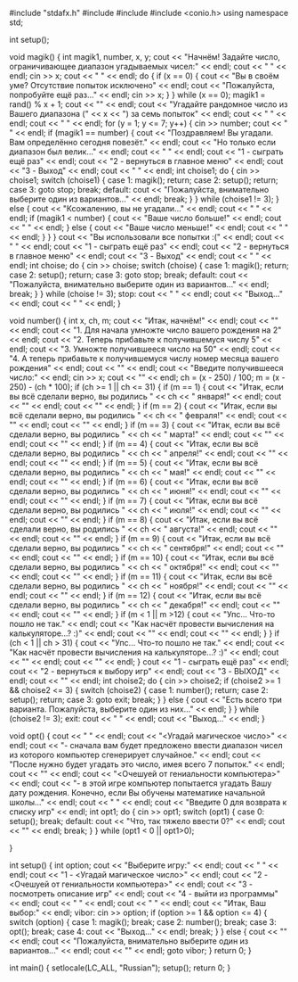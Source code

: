 #include "stdafx.h"
#include <iostream>
#include <cstdlib>
#include <conio.h>
using namespace std;

int setup();

void magik()
{
	int magik1, number, x, y;
	cout << "Начнём! Задайте число, ограничивающее диапазон угадываемых чисел:" << endl;
	cout << " " << endl;
	cin >> x;
	cout << " " << endl;
	do
	{
		if (x == 0)
		{
			cout << "Вы в своём уме? Отсутствие попыток исключено" << endl;
			cout << "Пожалуйста, попробуйте ещё раз..." << endl;
			cin >> x;
		}
	} 
	while (x == 0);
	magik1 = rand() % x + 1;
	cout << "" << endl;
	cout << "Угадайте рандомное число из Вашего диапазона (" << x << ") за семь попыток" << endl;
	cout << " " << endl;
	cout << " " << endl;
	for (y = 1; y <= 7; y++)
	{
		cin >> number;
		cout << " " << endl;
		if (magik1 == number)
		{
			cout << "Поздравляем! Вы угадали. Вам определённо сегодня повезёт." << endl;
			cout << "Но только если диапазон был велик..." << endl;
			cout << " " << endl;
			cout << "1 - сыграть ещё раз" << endl;
			cout << "2 - вернуться в главное меню" << endl;
			cout << "3 - Выход" << endl;
			cout << " " << endl;
			int choise1;
			do
			{
				cin >> choise1;
				switch (choise1)
				{
				case 1:
					magik();
					return;
				case 2:
					setup();
					return;
				case 3:
					goto stop;
					break;
				default:
					cout << "Пожалуйста, внимательно выберите один из вариантов..." << endl;
					break;
				}
			}
			while (choise1 != 3);
		}
		else
		{
			cout << "Ксожалению, вы не угадали..." << endl;
			cout << " " << endl;
			if (magik1 < number)
			{
				cout << "Ваше число больше!" << endl;
				cout << " " << endl;
			}
			else
			{
				cout << "Ваше число меньше!" << endl;
				cout << " " << endl;
			}
		}
	}
			cout << "Вы использовали все попытки :(" << endl;
			cout << " " << endl;
			cout << "1 - сыграть ещё раз" << endl;
			cout << "2 - вернуться в главное меню" << endl;
			cout << "3 - Выход" << endl;
			cout << " " << endl;
			int choise;
			do
			{
				cin >> choise;
				switch (choise)
				{
				case 1:
					magik();
					return;
				case 2:
					setup();
					return;
				case 3:
					goto stop;
					break;
				default:
					cout << "Пожалуйста, внимательно выберите один из вариантов..." << endl;
					break;
				}
			} 
			while (choise != 3);
		stop:
			cout << " " << endl;
			cout << "Выход..." << endl;
			cout << " " << endl;
}

void number()
{
		int x, ch, m;
		cout << "Итак, начнём!" << endl;
		cout << "" << endl;
		cout << "1. Для начала умножте число вашего рождения на 2" << endl;
		cout << "2. Теперь прибавьте к получившемуся числу 5" << endl;
		cout << "3. Умножте получившееся число на 50" << endl;
		cout << "4. А теперь прибавьте к получившемуся числу номер месяца вашего рождения" << endl;
		cout << "" << endl;
		cout << "Введите получившееся число:" << endl;
		cin >> x;
		cout << "" << endl;
		ch = (x - 250) / 100;
		m = (x - 250) - (ch * 100);
		if (ch >= 1 || ch <= 31)
		{
			if (m == 1)
			{
				cout << "Итак, если вы всё сделали верно, вы родились " << ch << " января!" << endl;
				cout << "" << endl;
				cout << "" << endl;
			}
			if (m == 2)
			{
				cout << "Итак, если вы всё сделали верно, вы родились " << ch << " февраля!" << endl;
				cout << "" << endl;
				cout << "" << endl;
			}
			if (m == 3)
			{
				cout << "Итак, если вы всё сделали верно, вы родились " << ch << " марта!" << endl;
				cout << "" << endl;
				cout << "" << endl;
			}
			if (m == 4)
			{
				cout << "Итак, если вы всё сделали верно, вы родились " << ch << " апреля!" << endl;
				cout << "" << endl;
				cout << "" << endl;
			}
			if (m == 5)
			{
				cout << "Итак, если вы всё сделали верно, вы родились " << ch << " мая!" << endl;
				cout << "" << endl;
				cout << "" << endl;
			}
			if (m == 6)
			{
				cout << "Итак, если вы всё сделали верно, вы родились " << ch << " июня!" << endl;
				cout << "" << endl;
				cout << "" << endl;
			}
			if (m == 7)
			{
				cout << "Итак, если вы всё сделали верно, вы родились " << ch << " июля!" << endl;
				cout << "" << endl;
				cout << "" << endl;
			}
			if (m == 8)
			{
				cout << "Итак, если вы всё сделали верно, вы родились " << ch << " августа!" << endl;
				cout << "" << endl;
				cout << "" << endl;
			}
			if (m == 9)
			{
				cout << "Итак, если вы всё сделали верно, вы родились " << ch << " сентября!" << endl;
				cout << "" << endl;
				cout << "" << endl;
			}
			if (m == 10)
			{
				cout << "Итак, если вы всё сделали верно, вы родились " << ch << " октября!" << endl;
				cout << "" << endl;
				cout << "" << endl;
			}
			if (m == 11)
			{
				cout << "Итак, если вы всё сделали верно, вы родились " << ch << " ноября!" << endl;
				cout << "" << endl;
				cout << "" << endl;
			}
			if (m == 12)
			{
				cout << "Итак, если вы всё сделали верно, вы родились " << ch << " декабря!" << endl;
				cout << "" << endl;
				cout << "" << endl;
			}
			if (m < 1 || m >12)
			{
				cout << "Упс... Что-то пошло не так." << endl;
				cout << "Как насчёт провести вычисления на калькуляторе...? :)" << endl;
				cout << "" << endl;
				cout << "" << endl;
			}
		}
		if (ch < 1 || ch > 31)
		{
			cout << "Упс... Что-то пошло не так." << endl;
			cout << "Как насчёт провести вычисления на калькуляторе...? :)" << endl;
			cout << "" << endl;
			cout << "" << endl;
		}
		cout << "1 - сыграть ещё раз" << endl;
		cout << "2 - вернуться к выбору игр" << endl;
		cout << "3 - ВЫХОД" << endl;
		cout << "" << endl;
		int choise2;
		do
		{
			cin >> choise2;
			if (choise2 >= 1 && choise2 <= 3)
			{
				switch (choise2)
				{
				case 1:
					number();
					return;
				case 2:
					setup();
					return;
				case 3:
					goto exit;
					break;
				}
			}
			else
			{
			cout << "Есть всего три варианта. Пожалуйста, выберите один из них..." << endl;
			}
		} while (choise2 != 3);
	exit:
		cout << " " << endl;
		cout << "Выход..." << endl;
}

void opt()
{
	cout << " " << endl;
	cout << "<Угадай магическое число>" << endl;
	cout << "- сначала вам будет предложено ввести диапазон чисел из которого компьютер сгенерирует случайное." << endl;
	cout << "После нужно будет угадать это число, имея всего 7 попыток." << endl;
	cout << "" << endl;
	cout << "<Очешуей от гениальности компьютера>" << endl;
	cout << "- в этой игре компьютер попытается угадать Вашу дату рождения. Конечно, если Вы обучены математике начальной школы..." << endl;
	cout << " " << endl;
	cout << "Введите 0 для возврата к списку игр" << endl;
	int opt1;
	do
	{
		cin >> opt1;
		switch (opt1)
		{
		case 0:
			setup();
			break;
		default:
			cout << "Что, так тяжело ввести 0?" << endl;
			cout << "" << endl;
			break;
		}
	}
	while (opt1 < 0 || opt1>0);

}

int setup()
{
	int option;
	cout << "Выберите игру:" << endl;
	cout << " " << endl;
	cout << "1 - <Угадай магическое число>" << endl;
	cout << "2 - <Очешуей от гениальности компьютера>" << endl;
	cout << "3 - посмотреть описание игр" << endl;
	cout << "4 - выйти из программы" << endl;
	cout << " " << endl;
	cout << " " << endl;
	cout << "Итак, Ваш выбор:" << endl;
	vibor:
		cin >> option;
		if (option >= 1 && option <= 4)
		{
			switch (option)
			{
			case 1:
				magik();
				break;
			case 2:
				number();
				break;
			case 3:
				opt();
				break;
			case 4:
				cout << "Выход..." << endl;
				break;
			}
		}
		else
		{
			cout << "" << endl;
			cout << "Пожалуйста, внимательно выберите один из вариантов..." << endl;
			cout << "" << endl;
			goto vibor;
		}
return 0;
} 



int main()
{
	setlocale(LC_ALL, "Russian");
	setup();
    return 0;
}
